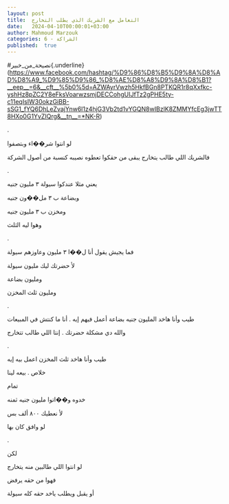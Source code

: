 ```yaml
---
layout: post
title:  التعامل مع الشريك الذي يطلب التخارج
date:   2024-04-10T00:00:01+03:00
author: Mahmoud Marzouk
categories: 6 - الشراكة
published:  true
---
```

\#نصيحة_من_خبير{.underline}(https://www.facebook.com/hashtag/%D9%86%D8%B5%D9%8A%D8%AD%D8%A9_%D9%85%D9%86_%D8%AE%D8%A8%D9%8A%D8%B1?__eep__=6&__cft__%5b0%5d=AZWAyrVwzh5HkfBGn8PTKQR1r8qXxfkc-yshHz8pZC2Y8eFksVoarwzsmjDECCohgUIJfTz2gPHE5ty-c11eqIsIW30okzGiBB-sSG1_fYQ6DhLeZvajYnw6l1z4hjG3Vb2td1vYGQN8wIBzlK8ZMMYfcEg3jwTT8HXo0G1YvZIQrg&__tn__=*NK-R)

.

لو انتوا شر��اء وبتصفوا

فالشريك اللي طالب يتخارج يبقى من حقكوا تعطوه نصيبه كنسبة من أصول
الشركة

.

يعني مثلا عندكوا سيولة ٣ مليون جنيه

وبضاعة ب ٣ مل��ون جنيه

ومخزن ب ٣ مليون جنيه

وهوا ليه الثلث

.

فما يجيش يقول أنا ل��ا ٣ مليون وعاوزهم سيولة

لأ حضرتك ليك مليون سيولة

ومليون بضاعة

ومليون ثلث المخزن

.

طيب وأنا هاخد المليون جنيه بضاعة أعمل فيهم إيه . أنا ما كنتش في
المبيعات

والله دي مشكلة حضرتك . إنتا اللي طالب تتخارج

.

طيب وأنا هاخد ثلث المخزن اعمل بيه إيه

خلاص . بيعه لينا

تمام

خدوه و��اتوا مليون جنيه ثمنه

لأ نعطيك ٨٠٠ ألف بس

لو وافق كان بها

.

لكن

لو انتوا اللي طالبين منه يتخارج

فهوا من حقه يرفض

أو يقبل ويطلب ياخد حقه كله سيولة
